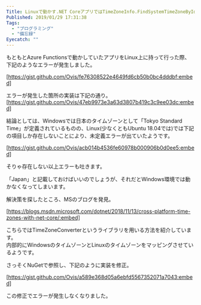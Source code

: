 ```yaml
---
Title: Linuxで動かす.NET CoreアプリではTimeZoneInfo.FindSystemTimeZoneById("Tokyo Standard Time")が使えない
Published: 2019/01/29 17:31:38
Tags:
  - "プログラミング"
  - "備忘録"
Eyecatch: ""
---
```

もともとAzure Functionsで動かしていたアプリをLinux上に持って行った際、下記のようなエラーが発生しました。  

[https://gist.github.com/Ovis/fe76308522e4649fd6cb50b0bc4dddbf:embed]

<!-- more -->
エラーが発生した箇所の実装は下記の通り。  
[https://gist.github.com/Ovis/47eb9973e3a63d3807b419c3c9ee03dc:embed]

結論としては、Windowsでは日本のタイムゾーンとして「Tokyo Standard Time」が定義されているものの、Linux(少なくともUbuntu 18.04では)では下記の項目しか存在しないことにより、未定義エラーが出ていたようです。  

[https://gist.github.com/Ovis/acb014b4536fe60978b000906b0d0ee5:embed]

そりゃ存在しない以上エラーも吐きます。  

「Japan」と記載しておけばいいのでしょうが、それだとWindows環境では動かなくなってしまいます。  

解決策を探したところ、MSのブログを発見。  

[https://blogs.msdn.microsoft.com/dotnet/2018/11/13/cross-platform-time-zones-with-net-core/:embed]

こちらではTimeZoneConverterというライブラリを用いる方法を紹介しています。  
内部的にWindowsのタイムゾーンとLinuxのタイムゾーンをマッピングさせているようです。  

さっそくNuGetで参照し、下記のように実装を修正。  

[https://gist.github.com/Ovis/a589e368d05a6ebfd5567352071a7043:embed]

この修正でエラーが発生しなくなりました。  


